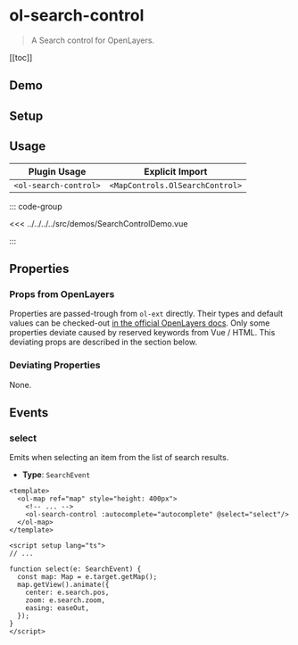 # ol-search-control

> A Search control for OpenLayers.

[[toc]]

## Demo

<script setup>
import SearchControlDemo from "@demos/SearchControlDemo.vue"
</script>
<ClientOnly>
<SearchControlDemo />
</ClientOnly>

## Setup

<!--@include: ../../mapcontrols.plugin.md-->

## Usage

| Plugin Usage          |         Explicit Import         |
|-----------------------|:-------------------------------:|
| `<ol-search-control>` | `<MapControls.OlSearchControl>` |

::: code-group

<<< ../../../../src/demos/SearchControlDemo.vue

:::

## Properties

### Props from OpenLayers

Properties are passed-trough from `ol-ext` directly.
Their types and default values can be checked-out [in the official OpenLayers docs](https://viglino.github.io/ol-ext/examples/search/map.control.search.html).
Only some properties deviate caused by reserved keywords from Vue / HTML.
This deviating props are described in the section below.

### Deviating Properties

None.

## Events

### select

Emits when selecting an item from the list of search results.

- **Type**: `SearchEvent`

```vue
<template>
  <ol-map ref="map" style="height: 400px">
    <!-- ... -->
    <ol-search-control :autocomplete="autocomplete" @select="select"/>
  </ol-map>
</template>

<script setup lang="ts">
// ...

function select(e: SearchEvent) {
  const map: Map = e.target.getMap();
  map.getView().animate({
    center: e.search.pos,
    zoom: e.search.zoom,
    easing: easeOut,
  });
}
</script>
```
